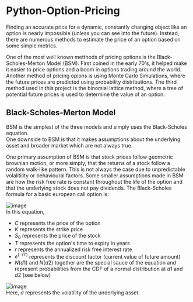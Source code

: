 # Python-Option-Pricing
Finding an accurate price for a dynamic, constantly changing object like an option is nearly impossible (unless you can see into the future). Instead, there are numerous methods to estimate the price of an option based on some simple metrics.  

One of the most well known metthods of pricing options is the Black-Scholes-Merton Model (BSM). First coined in the early 70's, it helped make it easier to price options and a boom in options trading around the world. Another method of pricing opions is using Monte Carlo Simulations, where the future prices are predicted using probability distributions. The third method used in this project is the binomial lattice method, where a tree of potential future prices is used to determine the value of an option.

## Black-Scholes-Merton Model
BSM is the simplest of the three models and simply uses the Black-Scholes equation.  
One downside to BSM is that it makes assumptions about the underlying asset and broader market which are not always true.  

One primary assumption of BSM is that stock prices follow geometric brownian motion, or more simply, that the returns of a stock follow a random walk-like pattern. This is not always the case due to unpredictable volalitility or behavioural factors. Some smaller assumptions made in BSM are how the risk free rate is constant throughout the life of the option and that the underlying stock does not pay dividends. The Black-Scholes formula for a basic european call option is:  

![image](https://github.com/user-attachments/assets/ad69e24e-e797-4404-ab3c-afca3da2c811)  
In this equation, 
- $C$ represents the price of the option
- $K$ represents the strike price
- $S_0$ represents the price of the stock
- $T$ represents the option's time to expiry in years
- $r$ represents the annualized risk free interest rate
- $e^(-rT)$ represents the discount factor (current value of future amount)
- $N(d1)$ and $N(d2)$ together are the special sauce of the equation and represent probabilities from the CDF of a normal distribution at $d1$ and $d2$ (see below)

![image](https://github.com/user-attachments/assets/f5810430-dedb-48d7-863c-9b95aba3b4b4)  
Here, $\sigma$ represents the volatility of the underlying asset.
